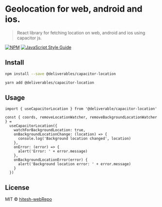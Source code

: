 # Geolocation for web, android and ios.

> React library for fetching location on web, android and ios using capacitor js.

[![NPM](https://img.shields.io/npm/v/@deliverables/capacitor-location.svg)](https://www.npmjs.com/package/@deliverables/capacitor-location) [![JavaScript Style Guide](https://img.shields.io/badge/code_style-standard-brightgreen.svg)](https://standardjs.com)

## Install

```bash
npm install --save @deliverables/capacitor-location

yarn add @deliverables/capacitor-location

```

## Usage

```tsx
import { useCapacitorLocation } from '@deliverable/capacitor-location'

const { coords, removeLocationWatcher, removeBackgroundLocationWatcher } =
  useCapacitorLocation({
    watchForBackgroundLocation: true,
    onBackgroundLocationChange: (location) => {
      console.log('Background location changed', location)
    },
    onError: (error) => {
      alert('Error: ' + error.message)
    },
    onBackgroundLocationError(error) {
      alert('Background location error: ' + error.message)
    }
  })
```

## License

MIT © [hitesh-webRepo](https://github.com/hitesh-webRepo)
